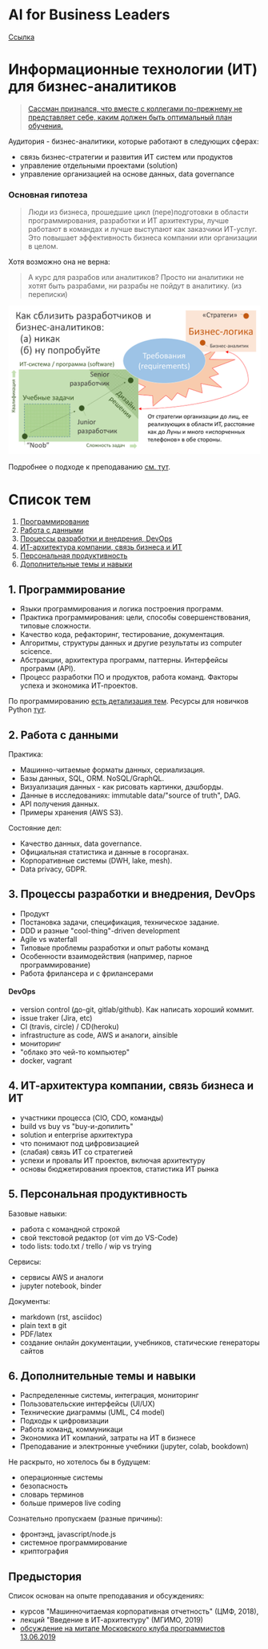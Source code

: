 AI for Business Leaders
=======================

[Cсылка](superhero/AI_for_leaders)


Информационные технологии (ИТ) для бизнес-аналитиков
====================================================

> [Сассман  признался, что вместе с коллегами по-прежнему не представляет себе, каким должен быть оптимальный план обучения.](https://habr.com/ru/post/282986/) 

Аудитория - бизнес-аналитики, которые работают в следующих сферах:

- связь бизнес-стратегии и развития ИТ систем или продуктов
- управление отдельными проектами (solution)
- управление организацией на основе данных, data governance

### Основная гипотеза

> Люди из бизнеса, прошедшие цикл (пере)подготовки в области программирования, разработки и ИТ архитектуры, лучше работают в командах и лучше выступают как заказчики ИТ-услуг. Это повышает эффективность бизнеса компании или организации в целом.

Хотя возможно она не верна: 

> А курс для разрабов или аналитиков? Просто ни аналитики не хотят быть разрабами, ни разрабы не пойдут в аналитику. (из переписки)

![](moondist.png)

Подробнее о подходе к преподаванию [см. тут](intro.md).


Список тем
==========

1. [Программирование](#1-программирование)
2. [Работа с данными](#2-работа-с-данными)
3. [Процессы разработки и внедрения, DevOps](#3-процессы-разработки-и-внедрения-devops)
4. [ИТ-архитектура компании, связь бизнеса и ИТ](#4-ит-архитектура-компании-связь-бизнеса-и-ит)
5. [Персональная продуктивность](#5-персональная-продуктивность)
6. [Дополнительные темы и навыки](#дополнительные-темы-и-навыки)

## 1. Программирование

- Языки программирования и логика построения программ. 
- Практика программирования: цели, способы совершенствования, типовые сложности.
- Качество кода, рефакторинг, тестирование, документация.
- Алгоритмы, структуры данных и другие результаты из computer scicence.
- Абстракции, архитектура программ, паттерны. Интерфейсы программ (API).
- Процесс разработки ПО и продуктов, работа команд. Факторы успеха и экономика ИТ-проектов.

По программированию [есть детализация тем](programming.md). Ресурсы для новичков Python [тут](https://github.com/epogrebnyak/learn/blob/master/python.md).


## 2. Работа с данными

Практика:

- Машинно-читаемые форматы данных, сериализация.
- Базы данных, SQL, ORM. NoSQL/GraphQL.
- Визуализация данных - как рисовать картинки, дэшборды.
- Данные в исследованиях: immutable data/"source of truth", DAG.
- АPI получения данных. 
- Примеры хранения (AWS S3). 

Состояние дел:

- Качество данных, data governance.
- Oфициальная статистика и данные в госорганах.
- Корпоративные системы (DWH, lake, mesh). 
- Data privacy, GDPR.

## 3. Процессы разработки и внедрения, DevOps

- Продукт
- Постановка задачи, спецификация, техническое задание.
- DDD и разные "cool-thing"-driven development
- Agile vs waterfall
- Типовые проблемы разработки и опыт работы команд
- Особенности взаимодействия (например, парное программирование)
- Работа фрилансера и с фрилансерами

#### DevOps

- version control (до-git, gitlab/github). Как написать хороший коммит.
- issue traker (Jira, etc)
- CI (travis, circle) / CD(heroku)
- infrastructure as code, AWS и аналоги, ainsible
- мониторинг
- "облако это чей-то компьютер"
- docker, vagrant

## 4. ИТ-архитектура компании, связь бизнеса и ИТ

- участники процесса (CIO, CDO, команды)
- build vs buy vs "buy-и-допилить"
- solution и enterprise архитектура 
- что понимают под цифровизацией
- (слабая) связь ИТ со стратегией
- успехи и провалы ИТ проектов, включая архитектуру
- основы бюджетирования проектов, статистика ИТ рынка

## 5. Персональная продуктивность

Базовые навыки:

- работа с командной строкой
- свой текстовой редактор (oт vim до VS-Code) 
- todo lists: todo.txt / trello / wip vs trying

Сервисы:

- сервисы AWS и аналоги
- jupyter notebook, binder

Документы:

- markdown (rst, asciidoc)
- plain text в git
- PDF/latex
- создание онлайн документации, учебников, статические генераторы сайтов

## 6. Дополнительные темы и навыки

- Распределенные системы, интеграция, мониторинг 
- Пользовательские интерфейсы (UI/UX)
- Технические диаграммы (UML, C4 model)
- Подходы к цифровизации
- Работа команд, коммуникаци
- Экономика ИТ компаний, затраты на ИТ в бизнесе
- Преподавание и электронные учебники (jupyter, colab, bookdown)

Не раскрыто, но хотелось бы в будущем:

- операционные системы
- безопасность
- словарь терминов
- больше примеров live coding

Cознательно пропускаем (разные причины):

- фронтэнд, javascript/node.js
- системное программирование
- криптография


Предыстория
-----------

Список основан на опыте преподавания и обсуждениях:

- курсов "Машинночитаемая корпоративная отчетность" (ЦМФ, 2018), 
- лекций "Введение в ИТ-архитектуру" (МГИМО, 2019)
- [обсуждение на митапе Московского клуба программистов 13.06.2019](https://speakerdeck.com/epogrebnyak/it-arkhitiektura-opyt-priepodavaniia)
